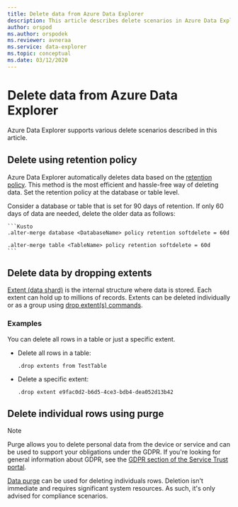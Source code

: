```yaml
---
title: Delete data from Azure Data Explorer
description: This article describes delete scenarios in Azure Data Explorer, including purge, dropping extents and retention based deletes.
author: orspod
ms.author: orspodek
ms.reviewer: avneraa
ms.service: data-explorer
ms.topic: conceptual
ms.date: 03/12/2020
---
```


# Delete data from Azure Data Explorer

Azure Data Explorer supports various delete scenarios described in this article. 

## Delete using retention policy

Azure Data Explorer automatically deletes data based on the [retention policy](/azure/kusto/management/retentionpolicy). This method is the most efficient and hassle-free way of deleting data. Set the retention policy at the database or table level.

Consider a database or table that is set for 90 days of retention. If only 60 days of data are needed, delete the older data as follows:

    ```Kusto
    .alter-merge database <DatabaseName> policy retention softdelete = 60d

    .alter-merge table <TableName> policy retention softdelete = 60d
    ```

## Delete data by dropping extents

[Extent (data shard)](/azure/kusto/management/extents-overview) is the internal structure where data is stored. Each extent can hold up to millions of records. Extents can be deleted individually or as a group using [drop extent(s) commands](/azure/kusto/management/extents-commands#drop-extents). 

### Examples

You can delete all rows in a table or just a specific extent.

* Delete all rows in a table:

    ```Kusto
    .drop extents from TestTable
    ```

* Delete a specific extent:

    ```Kusto
    .drop extent e9fac0d2-b6d5-4ce3-bdb4-dea052d13b42
    ```

## Delete individual rows using purge

> [!NOTE]
> Purge allows you to delete personal data from the device or service and can be used to support your obligations under the GDPR. If you're looking for general information about GDPR, see the [GDPR section of the Service Trust portal](https://servicetrust.microsoft.com/ViewPage/GDPRGetStarted).

[Data purge](/azure/kusto/management/data-purge) can be used for deleting individuals rows. Deletion isn't immediate and requires significant system resources. As such, it's only advised for compliance scenarios.  

